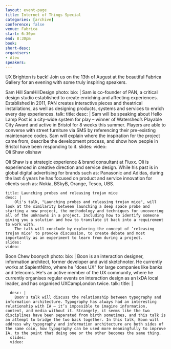 ```yaml
---
layout: event-page
title: Internet of Things Special
categories: [archive]
conference: false
venue: Fabrica
start: 6:30pm
end: 8:30pm
book: 
short-desc: 
organisers: 
- Alex
speakers: 
---
```

UX Brighton is back! Join us on the 13th of August at the beautiful Fabrica Gallery for an evening with some truly inspiring speakers.

Sam Hill
SamHillDesign
  photo: 
  bio: | 
      Sam is co-founder of PAN, a critical design studio established to create enriching and affecting experiences. Established in 2011, PAN creates interactive pieces and theatrical installations, as well as designing products, systems and services to enrich every day experiences.
  talk:
    title: 
    desc: | 
        Sam will be speaking about Hello Lamp Post is a city-wide system for play – winner of Watershed’s Playable City Award and active in Bristol for 8 weeks this summer. Players are able to converse with street furniture via SMS by referencing their pre-existing maintenance codes. Sam will explain where the inspiration for the project came from, describe the development process, and show how people in Bristol have been responding to it.
    slides: 
    video:     
Oli Shaw
olishaw

Oli Shaw is a strategic experience & brand consultant at Fluxx. Oli is experienced in creative direction and service design. While his past is in global digital advertising for brands such as: Panasonic and Adidas, during the last 4 years he has focused on product and service innovation for clients such as: Nokia, BSkyB, Orange, Tesco, UBS. 

    title: Launching probes and releasing trojan mice
    desc: |
        Oli's talk, "Launching probes and releasing trojan mice", will look at the similarity between launching a deep space probe and starting a new project, the methodology and techniques for uncovering all of the unknowns in a project. Including how to identify someone giving you a solution and how to translate it back into a requirement to work with.
        The talk will conclude by exploring the concept of ‘releasing trojan mice’ to provoke discussion, to create debate and most importantly as an experiment to learn from during a project. 
    slides:
    video:
Boon Chew
boonych
  photo: 
  bio: |
      Boon is an interaction designer, information architect, former developer and avid sketchnoter. He currently works at SapientNitro, where he "does UX" for large companies like banks and telecoms. He's an active member of the UX community, where he currently organises regular events on interaction design as an IxDA local leader, and has organised UXCampLondon twice.
  talk:
      title: |
        
      desc: |
        Boon's talk will discuss the relationship between typography and information architecture. Typography has always had an interesting relationship with IA – it’s impossible to imagine information, content, and media without it. Strangely, it seems like the two disciplines have been separated from birth sometimes, and this talk is an attempt to bridge the two back together. In this talk, Boon will address why typography and information architecture are both sides of the same coin, how typography can be used more meaningfully to improve IA, to the point that doing one or the other becomes the same thing.
      slides: 
      video: 